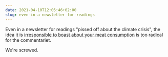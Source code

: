 ```yaml
---
date: 2021-04-10T12:05:46+02:00
slug: even-in-a-newsletter-for-readings
---
```

Even in a newsletter for readings "pissed off about the climate crisis", the idea it is [irresponsible to boast about your meat consumption](https://heated.world/p/stop-meatposting) is too radical for the commentariet.

We're screwed.


